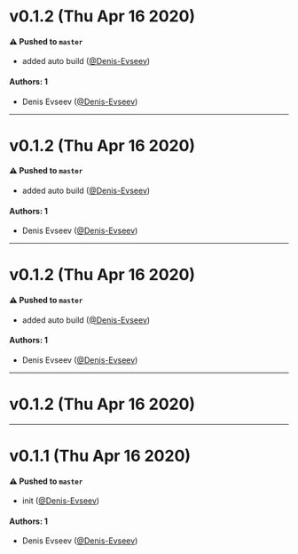 # v0.1.2 (Thu Apr 16 2020)

#### ⚠️  Pushed to `master`

- added auto build ([@Denis-Evseev](https://github.com/Denis-Evseev))

#### Authors: 1

- Denis Evseev ([@Denis-Evseev](https://github.com/Denis-Evseev))

---

# v0.1.2 (Thu Apr 16 2020)

#### ⚠️  Pushed to `master`

- added auto build ([@Denis-Evseev](https://github.com/Denis-Evseev))

#### Authors: 1

- Denis Evseev ([@Denis-Evseev](https://github.com/Denis-Evseev))

---

# v0.1.2 (Thu Apr 16 2020)

#### ⚠️  Pushed to `master`

- added auto build ([@Denis-Evseev](https://github.com/Denis-Evseev))

#### Authors: 1

- Denis Evseev ([@Denis-Evseev](https://github.com/Denis-Evseev))

---

# v0.1.2 (Thu Apr 16 2020)



---

# v0.1.1 (Thu Apr 16 2020)

#### ⚠️  Pushed to `master`

- init ([@Denis-Evseev](https://github.com/Denis-Evseev))

#### Authors: 1

- Denis Evseev ([@Denis-Evseev](https://github.com/Denis-Evseev))